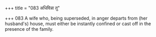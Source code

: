 +++
title = "083 अधिविन्ना तु"

+++
083	A wife who, being superseded, in anger departs from (her husband's) house, must either be instantly confined or cast off in the presence of the family.